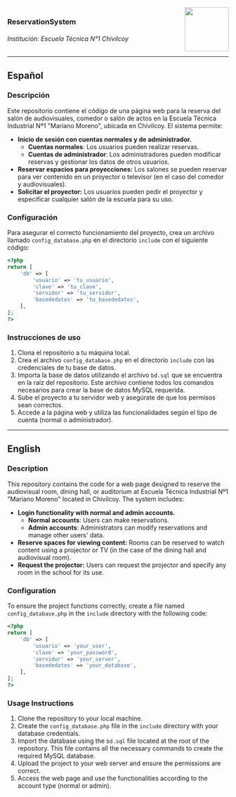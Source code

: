 <img align="right" width="100" height="100" src="https://i.imgur.com/UN5gMSP.jpeg">

### ReservationSystem
###### Institución: Escuela Técnica N°1 Chivilcoy

---

## Español

### Descripción

Este repositorio contiene el código de una página web para la reserva del salón de audiovisuales, comedor o salón de actos en la Escuela Técnica Industrial Nº1 "Mariano Moreno", ubicada en Chivilcoy. El sistema permite:

- **Inicio de sesión con cuentas normales y de administrador.**
  - **Cuentas normales**: Los usuarios pueden realizar reservas.
  - **Cuentas de administrador**: Los administradores pueden modificar reservas y gestionar los datos de otros usuarios.
- **Reservar espacios para proyecciones:** Los salones se pueden reservar para ver contenido en un proyector o televisor (en el caso del comedor y audiovisuales).
- **Solicitar el proyector:** Los usuarios pueden pedir el proyector y especificar cualquier salón de la escuela para su uso.

### Configuración

Para asegurar el correcto funcionamiento del proyecto, crea un archivo llamado `config_database.php` en el directorio `include` con el siguiente código:

```php
<?php
return [
    'db' => [
        'usuario' => 'tu_usuario',
        'clave' => 'tu_clave',
        'servidor' => 'tu_servidor',
        'basededatos' => 'tu_basededatos',
    ],
];
?>
```

### Instrucciones de uso

1. Clona el repositorio a tu máquina local.
2. Crea el archivo `config_database.php` en el directorio `include` con las credenciales de tu base de datos.
3. Importa la base de datos utilizando el archivo `bd.sql` que se encuentra en la raíz del repositorio. Este archivo contiene todos los comandos necesarios para crear la base de datos MySQL requerida.
4. Sube el proyecto a tu servidor web y asegúrate de que los permisos sean correctos.
5. Accede a la página web y utiliza las funcionalidades según el tipo de cuenta (normal o administrador).

---

## English

### Description

This repository contains the code for a web page designed to reserve the audiovisual room, dining hall, or auditorium at Escuela Técnica Industrial Nº1 "Mariano Moreno" located in Chivilcoy. The system includes:

- **Login functionality with normal and admin accounts.**
  - **Normal accounts**: Users can make reservations.
  - **Admin accounts**: Administrators can modify reservations and manage other users' data.
- **Reserve spaces for viewing content:** Rooms can be reserved to watch content using a projector or TV (in the case of the dining hall and audiovisual room).
- **Request the projector:** Users can request the projector and specify any room in the school for its use.

### Configuration

To ensure the project functions correctly, create a file named `config_database.php` in the `include` directory with the following code:

```php
<?php
return [
    'db' => [
        'usuario' => 'your_user',
        'clave' => 'your_password',
        'servidor' => 'your_server',
        'basededatos' => 'your_database',
    ],
];
?>
```

### Usage Instructions

1. Clone the repository to your local machine.
2. Create the `config_database.php` file in the `include` directory with your database credentials.
3. Import the database using the `bd.sql` file located at the root of the repository. This file contains all the necessary commands to create the required MySQL database.
4. Upload the project to your web server and ensure the permissions are correct.
5. Access the web page and use the functionalities according to the account type (normal or admin).
